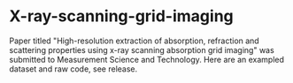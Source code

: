 # X-ray-scanning-grid-imaging
Paper titled "High-resolution extraction of absorption, refraction and scattering properties using x-ray scanning absorption grid imaging" was submitted to Measurement Science and Technology.
Here are an exampled dataset and raw code, see release.
